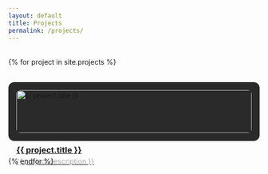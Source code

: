 ```yaml
---
layout: default  
title: Projects  
permalink: /projects/
---
```


<div class="grid">
    {% for project in site.projects %}
      <div class="project-card">
        <a href="{{ project.url }}" target="_blank">
          <img src="{{ project.image.path }}" alt="{{ project.title }}" class="project-thumb" />
          <h3>{{ project.title }}</h3>
          <p>{{ project.description }}</p>
        </a>
      </div>
    {% endfor %}
  </div>
  
  <style>
  .grid {
    display: grid;
    grid-template-columns: repeat(auto-fit, minmax(300px, 1fr));
    gap: 2rem;
    margin-top: 2rem;
  }
  .project-card {
    background: #2a2a2a;
    padding: 1rem;
    border-radius: 0.75rem;
    transition: transform 0.3s ease;
  }
  .project-card:hover {
    transform: translateY(-5px);
  }
  .project-thumb {
    width: 100%;
    border-radius: 0.5rem;
    margin-bottom: 1rem;
  }
  h3 {
    margin: 0.5rem 0 0.25rem;
  }
  p {
    margin: 0;
    color: #aaa;
  }
  </style>





  
